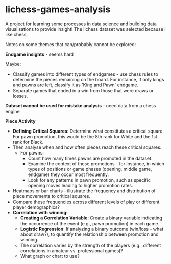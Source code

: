 # lichess-games-analysis

A project for learning some processes in data science and building data visualisations to provide insight!
The lichess dataset was selected because I like chess. 


Notes on some themes that can/probably cannot be explored:

**Endgame insights** - seems hard

Maybe:
  - Classify games into different types of endgames - use chess rules to determine the pieces remaining on the board. For instance, if only kings and pawns are left, classify it as 'King and Pawn' endgame.
  - Separate games that ended in a win from those that were draws or losses.
      
**Dataset cannot be used for mistake analysis** - need data from a chess engine

**Piece Activity**
- **Defining Critical Squares**: Determine what constitutes a critical square. For pawn promotion, this would be the 8th rank for White and the 1st rank for Black.
- Then analyse when and how often pieces reach these critical squares.
    - For pawns:
        - Count how many times pawns are promoted in the dataset.
        - Examine the context of these promotions - for instance, in which types of positions or game phases (opening, middle game, endgame) they occur most frequently.
        - Look for any patterns in pawn promotion, such as specific opening moves leading to higher promotion rates.
- Heatmaps or bar charts - illustrate the frequency and distribution of piece movements to critical squares.
- Compare these frequencies across different levels of play or different player demographics?
- **Correlation with winning:**
    - **Creating a Correlation Variable**: Create a binary variable indicating the occurrence of the event (e.g., pawn promotion) in each game.
    - **Logistic Regression**: If analyzing a binary outcome (win/loss - what about draw?), to quantify the relationship between promotion and winning.
    - The correlation varies by the strength of the players (e.g., different correlations in amateur vs. professional games)?
    - What graph or chart to use?
